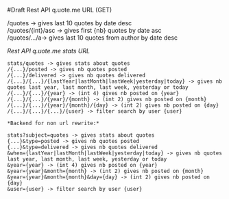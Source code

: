#Draft 
Rest API q.uote.me URL (GET)  

/quotes -> gives last 10 quotes by date desc  
/quotes/{int}/asc -> gives first {nb} quotes by date asc  
/quotes/.../a-> gives last 10 quotes from author by date desc  

*Rest API q.uote.me stats URL*

```
stats/quotes -> gives stats about quotes  
/{...}/posted -> gives nb quotes posted  
/{...}/delivered -> gives nb quotes delivered  
/{...}/{...}/{lastYear|lastMonth|lastWeek|yesterday|today} -> gives nb quotes last year, last month, last week, yesterday or today  
/{...}/{...}/{year} -> (int 4) gives nb posted on {year}  
/{...}/{...}/{year}/{month} -> (int 2) gives nb posted on {month}  
/{...}/{...}/{year}/{month}/{day} -> (int 2) gives nb posted on {day}  
/{...}/{...}/{...}/{user} -> filter search by user {user}  

*Backend for non url rewrite:*

stats?subject=quotes -> gives stats about quotes  
{...}&type=posted -> gives nb quotes posted  
{...}&type=delivered -> gives nb quotes delivered  
&when={lastYear|lastMonth|lastWeek|yesterday|today} -> gives nb quotes last year, last month, last week, yesterday or today  
&year={year} -> (int 4) gives nb posted on {year}  
&year={year}&month={month} -> (int 2) gives nb posted on {month}  
&year={year}&month={month}&day={day} -> (int 2) gives nb posted on {day}  
&user={user} -> filter search by user {user}  